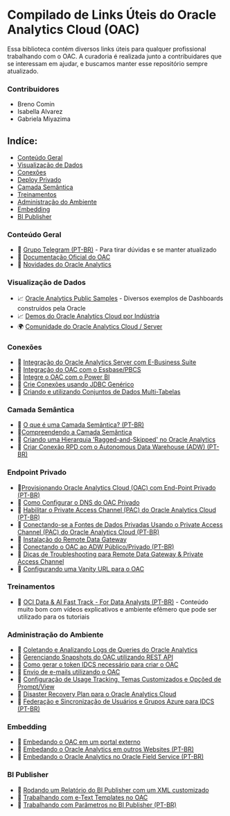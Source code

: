 <!--- # The Data Engineering Cookbook

<div align="center">
	<img width="341" height="426" src="images/CookbookCover.jpg" alt="Data Engineering Cookbook">
	<br>
	<br>
	<br>
</div>

<br>
-->
# Compilado de Links Úteis do Oracle Analytics Cloud (OAC)
Essa biblioteca contém diversos links úteis para qualquer profissional trabalhando com o OAC. A curadoria é realizada junto a contribuidares que se interessam em ajudar, e buscamos manter esse repositório sempre atualizado.

### Contribuidores
- Breno Comin
- Isabella Alvarez
- Gabriela Miyazima

## Indíce:
- [Conteúdo Geral](#geral)
- [Visualização de Dados](#visualizacao)
- [Conexões](#conexoes)
- [Deploy Privado](#privado)
- [Camada Semântica](#semantica)
- [Treinamentos](#treinamentos)
- [Administração do Ambiente](#administracao)
- [Embedding](#embedding)
- [BI Publisher](#publisher)


### <a id="geral"></a>Conteúdo Geral

- 💬 [Grupo Telegram (PT-BR)](https://bit.ly/telegramOAC) - Para tirar dúvidas e se manter atualizado
- 📄 [Documentação Oficial do OAC](https://docs.oracle.com/en/cloud/paas/analytics-cloud/index.html)
- 📄 [Novidades do Oracle Analytics](https://docs.oracle.com/en/cloud/paas/analytics-cloud/acswn/#GUID-CFF90F44-BCEB-49EE-B40B-8D040F02D476)


### <a id="visualizacao"></a> Visualização de Dados
- 📈 [Oracle Analytics Public Samples](https://oac-public.com/ui/dv/ui/home.jsp?anonymous=true&) - Diversos exemplos de Dashboards construídos pela Oracle
- 📈 [Demos do Oracle Analytics Cloud por Indústria](https://demo.oraclecloud.com/?documentId=DEMO416&page=shell&shell=support&support=support-knowledge-document)
- 🌍 [Comunidade do Oracle Analytics Cloud / Server](https://community.oracle.com/products/oracleanalytics/categories/oac-oas)


### <a id="conexoes"></a> Conexões
- 🎥 [Integração do Oracle Analytics Server com E-Business Suite](https://support.oracle.com/epmos/faces/DocumentDisplay?_afrLoop=488137238944593&parent=DOCUMENT&sourceId=1456233.1&id=2920301.1&_afrWindowMode=0&_adf.ctrl-state=170rxyy4p4_339)
- 🎥 [Integração do OAC com o Essbase/PBCS](https://support.oracle.com/epmos/faces/DocumentDisplay?_afrLoop=488145748816109&parent=DOCUMENT&sourceId=1456233.1&id=2920829.1&_afrWindowMode=0&_adf.ctrl-state=170rxyy4p4_429)
- 🎥 [Integre o OAC com o Power BI](https://support.oracle.com/epmos/faces/DocumentDisplay?_afrLoop=488814315704226&parent=DOCUMENT&sourceId=1456233.1&id=2895548.1&_afrWindowMode=0&_adf.ctrl-state=170rxyy4p4_633)
- 🎥 [Crie Conexões usando JDBC Genérico](https://support.oracle.com/epmos/faces/DocumentDisplay?_afrLoop=488938251040291&parent=DOCUMENT&sourceId=1456233.1&id=2782252.1&_afrWindowMode=0&_adf.ctrl-state=170rxyy4p4_813)
- 🎥 [Criando e utilizando Conjuntos de Dados Multi-Tabelas](https://support.oracle.com/epmos/faces/DocumentDisplay?_afrLoop=488940955348953&parent=DOCUMENT&sourceId=1456233.1&id=2782232.1&_afrWindowMode=0&_adf.ctrl-state=170rxyy4p4_862)


### <a id="semantica"></a> Camada Semântica
- 📄 [O que é uma Camada Semântica? (PT-BR)](https://medium.com/@brenorc/o-que-%C3%A9-uma-camada-sem%C3%A2ntica-ab46d8bb05af)
- 📄[Compreendendo a Camada Semântica](https://support.oracle.com/epmos/faces/DocumentDisplay?_afrLoop=488149588543832&parent=DOCUMENT&sourceId=1456233.1&id=2905359.1&_afrWindowMode=0&_adf.ctrl-state=170rxyy4p4_519)
- 📄 [Criando uma Hierarquia 'Ragged-and-Skipped' no Oracle Analytics](https://docs.oracle.com/en/cloud/paas/analytics-cloud/tutorial-create-skipped-ragged/index.html#before_you_begin)
- 📄 [Criar Conexão RPD com o Autonomous Data Warehouse (ADW) (PT-BR)](https://blogs.oracle.com/lad-cloud-experts-pt/post/criar-conexao-rpd-oracle-analytics-cloud-oac-com-o-autonomous-data-warehouse-adw)


### <a id="privado"></a> Endpoint Privado
- 📄[Provisionando Oracle Analytics Cloud (OAC) com End-Point Privado (PT-BR)](https://blogs.oracle.com/lad-cloud-experts-pt/post/provisionando-oracle-analytics-cloud-oac-com-end-point-privado)
- 📄 [Como Configurar o DNS do OAC Privado](https://docs.oracle.com/en/cloud/paas/analytics-cloud/acoci/manage-service-access-and-security.html#GUID-CC4B5778-7D19-41E1-A6DD-684CB2B8BFD0)
- 📄 [Habilitar o Private Access Channel (PAC) do Oracle Analytics Cloud (PT-BR)](https://blogs.oracle.com/lad-cloud-experts-pt/post/habilitar-o-private-access-channel-pac-do-oracle-analytics-cloud-v2)
- 📄 [Conectando-se a Fontes de Dados Privadas Usando o Private Access Channel (PAC) do Oracle Analytics Cloud (PT-BR)](https://blogs.oracle.com/lad-cloud-experts-pt/post/conectando-se-a-fontes-de-dados-privadas-usando-o-private-access-channel-pac-do-oracle-analytics-cloud)
- 📄 [Instalação do Remote Data Gateway](https://docs.oracle.com/en/solutions/create-data-mart-multiple-databases-continuous-analytics/install-remote-data-gateway1.html#GUID-255947E4-C4AA-447F-86D1-D32FA8D6A0F0)
- 🎥 [Conectando o OAC ao ADW Público/Privado (PT-BR)](https://support.oracle.com/epmos/faces/DocumentDisplay?_afrLoop=486267989671308&id=2736440.1&_afrWindowMode=0&_adf.ctrl-state=170rxyy4p4_4)
- 🎥 [Dicas de Troubleshooting para Remote Data Gateway & Private Access Channel](https://support.oracle.com/epmos/faces/DocumentDisplay?_afrLoop=488931805880876&parent=DOCUMENT&sourceId=1456233.1&id=2821688.1&_afrWindowMode=0&_adf.ctrl-state=170rxyy4p4_731)
- 🎥 [Configurando uma Vanity URL para o OAC](https://support.oracle.com/epmos/faces/DocumentDisplay?_afrLoop=488945028264035&parent=DOCUMENT&sourceId=1456233.1&id=2782250.1&_afrWindowMode=0&_adf.ctrl-state=170rxyy4p4_952)


### <a id="treinamentos"></a> Treinamentos
- 📄 [OCI Data & AI Fast Track - For Data Analysts (PT-BR)](https://apexapps.oracle.com/pls/apex/f?p=133:180:115006348331322::::wid:3519) - Conteúdo muito bom com vídeos explicativos e ambiente efêmero que pode ser utilizado para os tutoriais


### <a id="administracao"></a> Administração do Ambiente
- 🎥 [Coletando e Analizando Logs de Queries do Oracle Analytics](https://support.oracle.com/epmos/faces/DocumentDisplay?_afrLoop=488140687806523&parent=DOCUMENT&sourceId=1456233.1&id=2922667.1&_afrWindowMode=0&_adf.ctrl-state=170rxyy4p4_380)
- 🎥 [Gerenciando Snapshots do OAC utilizando REST API](https://support.oracle.com/epmos/faces/DocumentDisplay?_afrLoop=488767626701540&parent=DOCUMENT&sourceId=1456233.1&id=2900053.1&_afrWindowMode=0&_adf.ctrl-state=170rxyy4p4_584)
- 📄 [Como gerar o token IDCS necessário para criar o OAC](https://support.oracle.com/epmos/faces/DocumentDisplay?_afrLoop=487554699695609&parent=EXTERNAL_SEARCH&sourceId=BULLETIN&id=2608610.1&_afrWindowMode=0&_adf.ctrl-state=170rxyy4p4_290)
- 🎥 [Envio de e-mails utilizando o OAC](https://support.oracle.com/epmos/faces/DocumentDisplay?_afrLoop=487529345451132&parent=DOCUMENT&sourceId=1456233.1&id=2738492.1&_afrWindowMode=0&_adf.ctrl-state=170rxyy4p4_184)
- 🎥 [Configuração de Usage Tracking, Temas Customizados e Opçõed de Prompt/View](https://support.oracle.com/epmos/faces/DocumentDisplay?_afrLoop=488942091294874&parent=DOCUMENT&sourceId=1456233.1&id=2789880.1&_afrWindowMode=0&_adf.ctrl-state=170rxyy4p4_903)
- 📄 [Disaster Recovery Plan para o Oracle Analytics Cloud](https://blogs.oracle.com/analytics/post/implement-a-disaster-recovery-for-oracle-analytics-cloud-using-manual-switch-over)
- 📕 [Federação e Sincronização de Usuários e Grupos Azure para IDCS (PT-BR)](https://github.com/brenorc/oac/blob/main/files/Federa%C3%A7%C3%A3o%20e%20Sincroniza%C3%A7%C3%A3o%20de%20Usu%C3%A1rios%20e%20Grupos%20Azure%20para%20IDCS.pdf)

### <a id="embedding"></a> Embedding
- 🎥 [Embedando o OAC em um portal externo](https://apexapps.oracle.com/pls/apex/f?p=133:180:115006348331322::::wid:3519)
- 📕 [Embedando o Oracle Analytics em outros Websites (PT-BR)](https://github.com/brenorc/oac/blob/main/files/Embedando%20o%20Oracle%20Analytics%20Cloud%20em%20outros%20websites.pdf)
- 📕 [Embedando o Oracle Analytics no Oracle Field Service (PT-BR)](https://github.com/brenorc/oac/blob/main/files/Embedando%20o%20Oracle%20Analytics%20Cloud%20no%20Oracle%20Field%20Service.pdf)

### <a id="publisher"></a> BI Publisher
- 📄 [Rodando um Relatório do BI Publisher com um XML customizado](https://medium.com/@brenorc/rodando-um-relat%C3%B3rio-do-bi-publisher-com-um-xml-customizado-a5e51c32146d)
- 📄 [Trabalhando com e-Text Templates no OAC](https://medium.com/@brenorc/trabalhando-com-etext-templates-no-oac-e742bfb11fb3)
- 📕 [Trabalhando com Parâmetros no BI Publisher (PT-BR)](https://github.com/brenorc/oac/blob/main/files/Trabalhando%20com%20Par%C3%A2metros%20no%20BI%20Publisher.pdf)